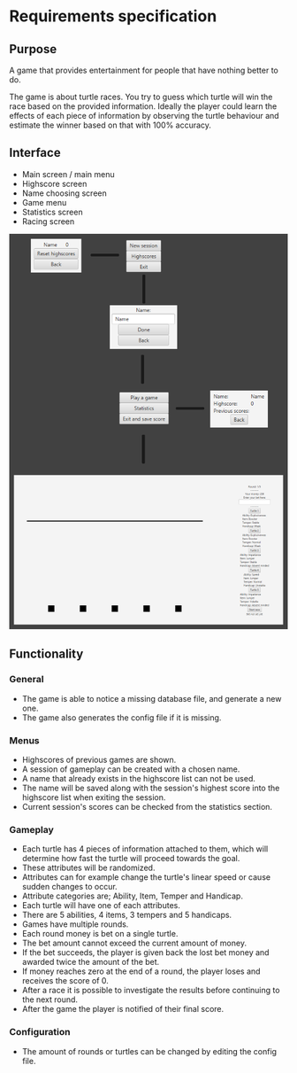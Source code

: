 # Requirements specification

## Purpose

A game that provides entertainment for people that have nothing better to do.

The game is about turtle races. You try to guess which turtle will win the race based on the provided information. 
Ideally the player could learn the effects of each piece of information by observing the turtle behaviour and estimate the winner based on that with 100% accuracy.


## Interface

- Main screen / main menu
- Highscore screen
- Name choosing screen
- Game menu
- Statistics screen
- Racing screen

<img src="https://github.com/SirVeggie/otm-harjoitustyo/blob/master/Documentation/Pictures/Interface.png">

## Functionality

### General

- The game is able to notice a missing database file, and generate a new one.
- The game also generates the config file if it is missing.

### Menus

- Highscores of previous games are shown.
- A session of gameplay can be created with a chosen name.
- A name that already exists in the highscore list can not be used.
- The name will be saved along with the session's highest score into the highscore list when exiting the session.
- Current session's scores can be checked from the statistics section.

### Gameplay

- Each turtle has 4 pieces of information attached to them, which will determine how fast the turtle will proceed towards the goal.
- These attributes will be randomized.
- Attributes can for example change the turtle's linear speed or cause sudden changes to occur.
- Attribute categories are; Ability, Item, Temper and Handicap.
- Each turtle will have one of each attributes.
- There are 5 abilities, 4 items, 3 tempers and 5 handicaps.
- Games have multiple rounds.
- Each round money is bet on a single turtle.
- The bet amount cannot exceed the current amount of money.
- If the bet succeeds, the player is given back the lost bet money and awarded twice the amount of the bet.
- If money reaches zero at the end of a round, the player loses and receives the score of 0.
- After a race it is possible to investigate the results before continuing to the next round.
- After the game the player is notified of their final score.

### Configuration

- The amount of rounds or turtles can be changed by editing the config file.
